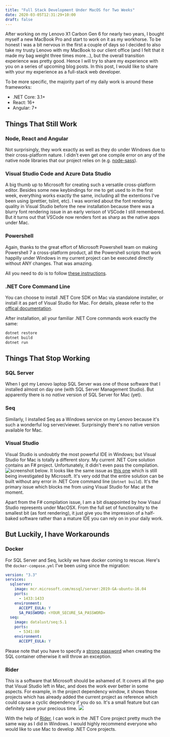 ```yaml
---
title: "Full Stack Development Under MacOS for Two Weeks"
date: 2020-03-05T12:31:29+10:00
draft: false
---
```


After working on my Lenovo X1 Carbon Gen 6 for nearly two years, I bought myself a new MacBook Pro and start to work on it as my workhorse. To be honest I was a bit nervous in the first a couple of days so I decided to also take my trusty Lenovo with my MacBook to our client office (and I felt that it made my bag weight three times more...), but the overall transition experience was pretty good. Hence I will try to share my experience with you on a series of upcoming blog posts. In this post, I would like to share with your my experience as a full-stack web developer.

To be more specific, the majority part of my daily work is around these frameworks:

- .NET Core: 3.1+
- React: 16+
- Angular: 7+

## Things That Still Work

### Node, React and Angular

Not surprisingly, they work exactly as well as they do under Windows due to their cross-platform nature. I didn't even get one compile error on any of the native node libraries that our project relies on (e.g. [node-sass](https://www.npmjs.com/package/node-sass)).

### Visual Studio Code and Azure Data Studio

A big thumb up to Microsoft for creating such a versatile cross-platform editor. Besides some new keybindings for me to get used to in the first week, everything works exactly the same, including all the extentions I've been using (prettier, tslint, etc). I was worried about the font rendering quality in Visual Studio before the new installation because there was a blurry font rendering issue in an early verison of VSCode I still remembered. But it turns out that VSCode now renders font as sharp as the native apps under Mac.

### Powershell

Again, thanks to the great effort of Microsoft Powershell team on making Powershell 7 a cross-platform product, all the Powershell scripts that work happilly under Windows in my current project can be executed directly without ANY changes. That was amazing.

All you need to do is to follow [these instructions](https://docs.microsoft.com/en-us/powershell/scripting/install/installing-powershell-core-on-macos?view=powershell-7).

### .NET Core Command Line

You can choose to install .NET Core SDK on Mac via standalone installer, or install it as part of Visual Studio for Mac. For details, please refer to the [offical documentation](https://docs.microsoft.com/en-us/dotnet/core/install/sdk?pivots=os-windows).

After installation, all your familiar .NET Core commands work exactly the same:

```powershell
dotnet restore
dotnet build
dotnet run
```

## Things That Stop Working

### SQL Server

When I got my Lenovo laptop SQL Server was one of those software that I installed almost on day one (with SQL Server Management Studio). But apparently there is no _native_ version of SQL Server for Mac (yet).

### Seq

Similarly, I installed Seq as a Windows service on my Lenovo because it's such a wonderful log server/viewer. Surprisingly there's no native version available for Mac.

### Visual Studio
Visual Studio is undoubtly the most powerful IDE in Windows; but Visual Studio for Mac is totally a different story. My current .NET Core solution contains an F# project. Unfortunately, it didn't even pass the compilation. ![screenshot below](/images/vs-mac-fs-compile-error.png). It looks like the same issue as [this one](https://developercommunity.visualstudio.com/content/problem/712960/f-46-language-features-dont-work-on-vs-for-mac-sta.html) which is still being investigated by Microsoft. It's very odd that the entire solution can be built without any error in .NET Core command line (```dotnet build```). It's the primary issue which blocks me from using Visual Studio for Mac at the moment.

Apart from the F# compilation issue, I am a bit disappointed by how Visaul Studio represents under MacOSX. From the full set of functionality to the smallest bit (as font rendering), it just give you the impression of a half-baked software rather than a mature IDE you can rely on in your daily work.

## But Luckily, I have Workarounds

### Docker

For SQL Server and Seq, luckily we have docker coming to rescue. Here's the `docker-compose.yml` I've been using since the migration:

```yml
version: "3.3"
services:
  sqlserver:
    image: mcr.microsoft.com/mssql/server:2019-GA-ubuntu-16.04
    ports:
      - 1433:1433
    environment:
      ACCEPT_EULA: Y
      SA_PASSWORD: <YOUR_SECURE_SA_PASSWORD>
  seq:
    image: datalust/seq:5.1
    ports:
      - 5341:80
    environment:
      ACCEPT_EULA: Y
```

Please note that you have to specify a [strong password](https://docs.microsoft.com/en-us/sql/relational-databases/security/strong-passwords?view=sql-server-ver15) when creating the SQL container otherwise it will throw an exception.

### Rider
This is a software that Microsoft should be ashamed of. It covers all the gap that Visual Studio left in Mac, and does the work ever better in some aspects. For example, in the project dependency window, it shows those projects which has already added the current project as reference which could cause a cyclic dependency if you do so. It's a small feature but can definitely save your precious time. ![](/images/rider-project-reference.png)

With the help of [Rider](https://www.jetbrains.com/rider/), I can work in the .NET Core project pretty much the same way as I did in Windows. I would highly recommend everyone who would like to use Mac to develop .NET Core projects. 
